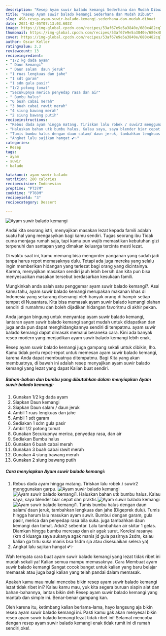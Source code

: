 ```yaml
---
description: "Resep Ayam suwir balado kemangi Sederhana dan Mudah Dibuat"
title: "Resep Ayam suwir balado kemangi Sederhana dan Mudah Dibuat"
slug: 498-resep-ayam-suwir-balado-kemangi-sederhana-dan-mudah-dibuat
date: 2021-02-05T07:13:03.602Z
image: https://img-global.cpcdn.com/recipes/53af67e9e5a3840e/680x482cq70/ayam-suwir-balado-kemangi-foto-resep-utama.jpg
thumbnail: https://img-global.cpcdn.com/recipes/53af67e9e5a3840e/680x482cq70/ayam-suwir-balado-kemangi-foto-resep-utama.jpg
cover: https://img-global.cpcdn.com/recipes/53af67e9e5a3840e/680x482cq70/ayam-suwir-balado-kemangi-foto-resep-utama.jpg
author: Oscar Keller
ratingvalue: 3.3
reviewcount: 13
recipeingredient:
- "1/2 kg dada ayam"
- " Daun kemangi"
- " Daun salam  daun jeruk"
- "1 ruas lengkuas dan jahe"
- "1 sdt garam"
- "1 sdm gula pasir"
- "1/2 potong tomat"
- "Secukupnya merica penyedap rasa dan air"
- " Bumbu halus"
- "6 buah cabai merah"
- "3 buah cabai rawit merah"
- "4 siung bawang merah"
- "2 siung bawang putih"
recipeinstructions:
- "Rebus dada ayam hingga matang. Tiriskan lalu robek / suwir2 menggunakan garpu."
- "Haluskan bahan utk bumbu halus. Kalau saya, saya blender biar cepat dan praktis"
- "Tumis bumbu halus dengan daun salam/ daun jeruk, tambahkan lengkuas dan jahe (Digeprek dulu). Tumis hingga harum lalu masukan ayam suwir. Bumbui dengan garam, gula pasir, merica dan penyedap rasa bila suka. juga tambahkan daun kemangi dan tomat. Aduk2 sebentar. Lalu tambahkan air skitar 1 gelas. Diamkan hingga bumbu meresap dan air agak surut. Koreksi rasanya (krn d kluarga saya sukanya agak manis jd gula pasirnya 2sdm, kalau kalian ga trrlu suka manis bsa 1sdm sja atau disesuaikan selera ya)"
- "Angkat lalu sajikan hangat 💕✨"
categories:
- Resep
tags:
- ayam
- suwir
- balado

katakunci: ayam suwir balado 
nutrition: 280 calories
recipecuisine: Indonesian
preptime: "PT37M"
cooktime: "PT60M"
recipeyield: "3"
recipecategory: Dessert

---
```



![Ayam suwir balado kemangi](https://img-global.cpcdn.com/recipes/53af67e9e5a3840e/680x482cq70/ayam-suwir-balado-kemangi-foto-resep-utama.jpg)

Andai kita seorang istri, menyajikan masakan lezat kepada famili adalah suatu hal yang mengasyikan bagi kamu sendiri. Tugas seorang ibu Tidak cuma menjaga rumah saja, tapi kamu pun wajib memastikan kebutuhan gizi terpenuhi dan santapan yang dimakan keluarga tercinta mesti lezat.

Di waktu  saat ini, kamu memang bisa mengorder panganan yang sudah jadi tanpa harus repot memasaknya dulu. Tetapi ada juga mereka yang selalu ingin memberikan hidangan yang terlezat bagi orang yang dicintainya. Karena, menyajikan masakan sendiri jauh lebih bersih dan kita pun bisa menyesuaikan masakan tersebut berdasarkan kesukaan famili. 



Mungkinkah anda salah satu penggemar ayam suwir balado kemangi?. Asal kamu tahu, ayam suwir balado kemangi merupakan makanan khas di Indonesia yang sekarang disenangi oleh banyak orang di hampir setiap tempat di Nusantara. Kita bisa memasak ayam suwir balado kemangi olahan sendiri di rumahmu dan boleh dijadikan hidangan favoritmu di akhir pekan.

Anda jangan bingung untuk menyantap ayam suwir balado kemangi, lantaran ayam suwir balado kemangi sangat mudah untuk didapatkan dan juga anda pun dapat menghidangkannya sendiri di tempatmu. ayam suwir balado kemangi dapat dimasak memalui beraneka cara. Kini ada banyak resep modern yang menjadikan ayam suwir balado kemangi lebih enak.

Resep ayam suwir balado kemangi juga gampang sekali untuk dibikin, lho. Kamu tidak perlu repot-repot untuk memesan ayam suwir balado kemangi, karena Anda dapat membuatnya ditempatmu. Bagi Kita yang akan membuatnya, di bawah ini adalah resep menyajikan ayam suwir balado kemangi yang lezat yang dapat Kalian buat sendiri.

<!--inarticleads1-->

##### Bahan-bahan dan bumbu yang dibutuhkan dalam menyiapkan Ayam suwir balado kemangi:

1. Gunakan 1/2 kg dada ayam
1. Siapkan  Daun kemangi
1. Siapkan  Daun salam / daun jeruk
1. Ambil 1 ruas lengkuas dan jahe
1. Ambil 1 sdt garam
1. Sediakan 1 sdm gula pasir
1. Ambil 1/2 potong tomat
1. Gunakan Secukupnya merica, penyedap rasa, dan air
1. Sediakan  Bumbu halus
1. Gunakan 6 buah cabai merah
1. Gunakan 3 buah cabai rawit merah
1. Gunakan 4 siung bawang merah
1. Gunakan 2 siung bawang putih




<!--inarticleads2-->

##### Cara menyiapkan Ayam suwir balado kemangi:

1. Rebus dada ayam hingga matang. Tiriskan lalu robek / suwir2 menggunakan garpu.
<img src="https://img-global.cpcdn.com/steps/b479d23a4a986bfb/160x128cq70/ayam-suwir-balado-kemangi-langkah-memasak-1-foto.jpg" alt="Ayam suwir balado kemangi"><img src="https://img-global.cpcdn.com/steps/21bdfe611503b2f9/160x128cq70/ayam-suwir-balado-kemangi-langkah-memasak-1-foto.jpg" alt="Ayam suwir balado kemangi">1. Haluskan bahan utk bumbu halus. Kalau saya, saya blender biar cepat dan praktis
<img src="https://img-global.cpcdn.com/steps/8c99fb4c2b2d87b8/160x128cq70/ayam-suwir-balado-kemangi-langkah-memasak-2-foto.jpg" alt="Ayam suwir balado kemangi"><img src="https://img-global.cpcdn.com/steps/590224b90658d962/160x128cq70/ayam-suwir-balado-kemangi-langkah-memasak-2-foto.jpg" alt="Ayam suwir balado kemangi">1. Tumis bumbu halus dengan daun salam/ daun jeruk, tambahkan lengkuas dan jahe (Digeprek dulu). Tumis hingga harum lalu masukan ayam suwir. Bumbui dengan garam, gula pasir, merica dan penyedap rasa bila suka. juga tambahkan daun kemangi dan tomat. Aduk2 sebentar. Lalu tambahkan air skitar 1 gelas. Diamkan hingga bumbu meresap dan air agak surut. Koreksi rasanya (krn d kluarga saya sukanya agak manis jd gula pasirnya 2sdm, kalau kalian ga trrlu suka manis bsa 1sdm sja atau disesuaikan selera ya)
1. Angkat lalu sajikan hangat 💕✨




Wah ternyata cara buat ayam suwir balado kemangi yang lezat tidak ribet ini mudah sekali ya! Kalian semua mampu memasaknya. Cara Membuat ayam suwir balado kemangi Sangat cocok banget untuk kalian yang baru belajar memasak atau juga bagi kalian yang telah pandai dalam memasak.

Apakah kamu mau mulai mencoba bikin resep ayam suwir balado kemangi lezat tidak ribet ini? Kalau kamu mau, yuk kita segera buruan siapin alat dan bahan-bahannya, lantas bikin deh Resep ayam suwir balado kemangi yang mantab dan simple ini. Benar-benar gampang kan. 

Oleh karena itu, ketimbang kalian berlama-lama, hayo langsung aja bikin resep ayam suwir balado kemangi ini. Pasti kamu gak akan menyesal bikin resep ayam suwir balado kemangi lezat tidak ribet ini! Selamat mencoba dengan resep ayam suwir balado kemangi enak tidak rumit ini di rumah sendiri,oke!.


